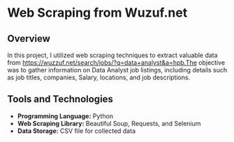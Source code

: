 # Web Scraping from Wuzuf.net

## Overview
In this project, I utilized web scraping techniques to extract valuable data from https://wuzzuf.net/search/jobs/?q=data+analyst&a=hpb.The objective was to gather information on Data Analyst job listings, including details such as job titles, companies, Salary, locations, and job descriptions.

## Tools and Technologies
- **Programming Language:** Python
- **Web Scraping Library:** Beautiful Soup, Requests, and Selenium
- **Data Storage:** CSV file for collected data
